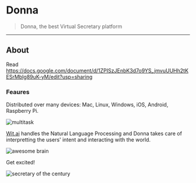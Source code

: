 # Donna
> Donna, the best Virtual Secretary platform

---

## About

Read https://docs.google.com/document/d/1ZPISzJEnbK3d7o9YS_jmvuUUHh2tKESrMbIg89uK-yM/edit?usp=sharing

### Feaures

Distributed over many devices: Mac, Linux, Windows, iOS, Android, Raspberry Pi.

![multitask](http://media.tumblr.com/tumblr_m5nqzwKwNe1r4l7pjo2_500.gif)

[Wit.ai](wit.ai) handles the Natural Language Processing and Donna takes care of interpretting the users' intent and interacting with the world.

![awesome brain](http://38.media.tumblr.com/06631ca9f96a3ff7e32d82d00f5eec33/tumblr_nkjwzjb93j1sryheco1_500.gif)

Get excited!

![secretary of the century](http://pbs.twimg.com/media/BASFEtUCIAMDZFt.jpg:large)
